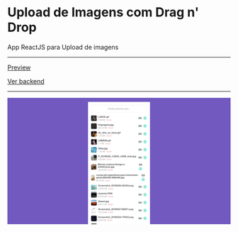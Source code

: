 ﻿# Upload de Imagens com Drag n' Drop
 
 App ReactJS para Upload de imagens
 
 ---
 
[Preview](https://node-upload.herokuapp.com/)

[Ver backend](https://github.com/flaviohugo14/upload-backend2)

 ---
 ![ImageUploader](https://github.com/flaviohugo14/upload-frontend/blob/master/uploadimage.png?raw=true)
